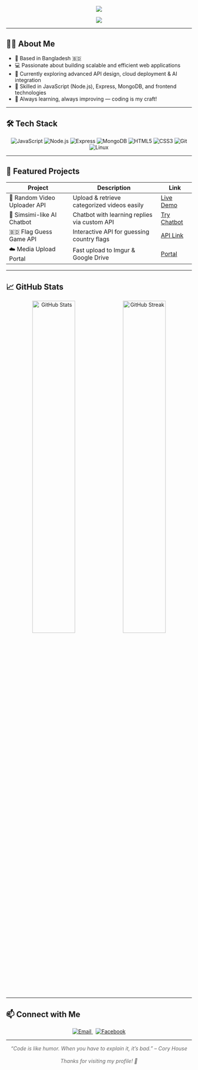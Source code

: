 <!-- Header Animation -->
<p align="center">
  <img src="https://capsule-render.vercel.app/api?type=waving&color=0:0080ff,100:00ffe7&height=220&section=header&text=𝗝𝘂𝗯𝗮𝘆𝗲𝗿%20𝗔𝗵𝗺𝗲𝗱&fontSize=50&fontColor=ffffff&animation=fadeIn" />
</p>

<!-- Typing Animation -->
<p align="center">
  <img src="https://readme-typing-svg.demolab.com?font=JetBrains+Mono&size=24&pause=1000&color=00d8ff&width=600&lines=Hi+there!+I'm+Jubayer+Ahmed👋;Full-Stack+Developer+|+Tech+Enthusiast;API+Builder+%26+Creative+Coder" />
</p>

---

## 👨‍💻 About Me

- 📍 Based in Bangladesh 🇧🇩  
- 💻 Passionate about building scalable and efficient web applications  
- 🌱 Currently exploring advanced API design, cloud deployment & AI integration  
- 🔧 Skilled in JavaScript (Node.js), Express, MongoDB, and frontend technologies  
- 🎯 Always learning, always improving — coding is my craft!

---

## 🛠️ Tech Stack

<p align="center">
  <img alt="JavaScript" src="https://img.shields.io/badge/JavaScript-000000?style=for-the-badge&logo=javascript&logoColor=F7DF1E" />
  <img alt="Node.js" src="https://img.shields.io/badge/Node.js-000000?style=for-the-badge&logo=node.js&logoColor=339933" />
  <img alt="Express" src="https://img.shields.io/badge/Express.js-000000?style=for-the-badge&logo=express&logoColor=white" />
  <img alt="MongoDB" src="https://img.shields.io/badge/MongoDB-000000?style=for-the-badge&logo=mongodb&logoColor=47A248" />
  <img alt="HTML5" src="https://img.shields.io/badge/HTML5-000000?style=for-the-badge&logo=html5&logoColor=E34F26" />
  <img alt="CSS3" src="https://img.shields.io/badge/CSS3-000000?style=for-the-badge&logo=css3&logoColor=1572B6" />
  <img alt="Git" src="https://img.shields.io/badge/Git-000000?style=for-the-badge&logo=git&logoColor=F05032" />
  <img alt="Linux" src="https://img.shields.io/badge/Linux-000000?style=for-the-badge&logo=linux&logoColor=FCC624" />
</p>

---

## 📂 Featured Projects

| Project                      | Description                                   | Link                                     |
| ---------------------------- | ---------------------------------------------|------------------------------------------|
| 🎥 Random Video Uploader API | Upload & retrieve categorized videos easily  | [Live Demo](https://jubayer-upload-side-meker.onrender.com/) |
| 🤖 Simsimi-like AI Chatbot   | Chatbot with learning replies via custom API | [Try Chatbot](https://jubayer-simsimi-api-404-xx.onrender.com/sim) |
| 🇧🇩 Flag Guess Game API      | Interactive API for guessing country flags   | [API Link](https://jubayer-flag-apis.vercel.app/)               |
| ☁️ Media Upload Portal        | Fast upload to Imgur & Google Drive           | [Portal](https://jubayer-upload-side-meker.onrender.com/)       |

---

## 📈 GitHub Stats

<p align="center">
  <img src="https://github-readme-stats.vercel.app/api?username=HXXJUBAYER&show_icons=true&theme=nightowl&count_private=true" alt="GitHub Stats" width="48%" />
  <img src="https://github-readme-streak-stats.herokuapp.com/?user=HXXJUBAYER&theme=nightowl" alt="GitHub Streak" width="48%" />
</p>

---

## 📫 Connect with Me

<p align="center">
  <a href="mailto:xxjubayerxx@gmail.com" target="_blank">
    <img src="https://img.shields.io/badge/Email-xxjubayerxx@gmail.com-D14836?style=for-the-badge&logo=gmail&logoColor=white" alt="Email" />
  </a>
  &nbsp;
  <a href="https://facebook.com/xxjubayerxx" target="_blank">
    <img src="https://img.shields.io/badge/Facebook-xxjubayerxx-1877F2?style=for-the-badge&logo=facebook&logoColor=white" alt="Facebook" />
  </a>
</p>

---

<p align="center" style="font-style: italic; font-size: 14px; color: #666;">
  “Code is like humor. When you have to explain it, it’s bad.” – Cory House  
  <br><br>Thanks for visiting my profile! 🚀
</p>
